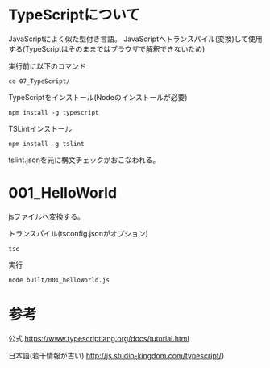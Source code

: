 
# TypeScriptについて

JavaScriptによく似た型付き言語。
JavaScriptへトランスパイル(変換)して使用する(TypeScriptはそのままではブラウザで解釈できないため)

実行前に以下のコマンド

```
cd 07_TypeScript/
```

TypeScriptをインストール(Nodeのインストールが必要)

```
npm install -g typescript
```

TSLintインストール

```
npm install -g tslint
```

tslint.jsonを元に構文チェックがおこなわれる。

# 001_HelloWorld
jsファイルへ変換する。

トランスパイル(tsconfig.jsonがオプション)

```
tsc
```

実行

```
node built/001_helloWorld.js
```

# 参考

公式
https://www.typescriptlang.org/docs/tutorial.html

日本語(若干情報が古い)
http://js.studio-kingdom.com/typescript/)
